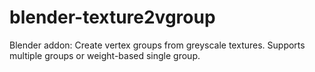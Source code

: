 # blender-texture2vgroup
Blender addon: Create vertex groups from greyscale textures. Supports multiple groups or weight-based single group. 
